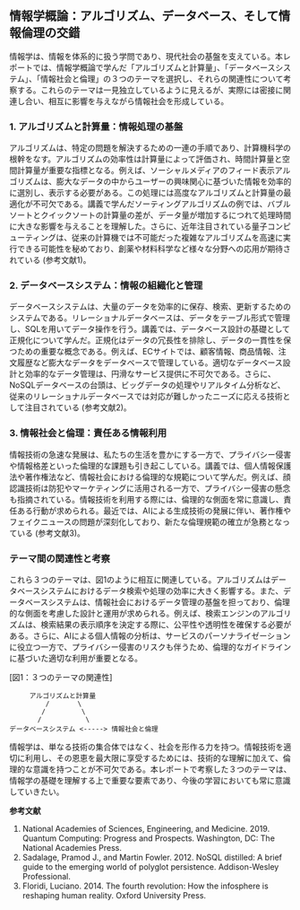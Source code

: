## 情報学概論：アルゴリズム、データベース、そして情報倫理の交錯

情報学は、情報を体系的に扱う学問であり、現代社会の基盤を支えている。本レポートでは、情報学概論で学んだ「アルゴリズムと計算量」、「データベースシステム」、「情報社会と倫理」の３つのテーマを選択し、それらの関連性について考察する。これらのテーマは一見独立しているように見えるが、実際には密接に関連し合い、相互に影響を与えながら情報社会を形成している。

### 1. アルゴリズムと計算量：情報処理の基盤

アルゴリズムは、特定の問題を解決するための一連の手順であり、計算機科学の根幹をなす。アルゴリズムの効率性は計算量によって評価され、時間計算量と空間計算量が重要な指標となる。例えば、ソーシャルメディアのフィード表示アルゴリズムは、膨大なデータの中からユーザーの興味関心に基づいた情報を効率的に選別し、表示する必要がある。この処理には高度なアルゴリズムと計算量の最適化が不可欠である。講義で学んだソーティングアルゴリズムの例では、バブルソートとクイックソートの計算量の差が、データ量が増加するにつれて処理時間に大きな影響を与えることを理解した。さらに、近年注目されている量子コンピューティングは、従来の計算機では不可能だった複雑なアルゴリズムを高速に実行できる可能性を秘めており、創薬や材料科学など様々な分野への応用が期待されている (参考文献1)。

### 2. データベースシステム：情報の組織化と管理

データベースシステムは、大量のデータを効率的に保存、検索、更新するためのシステムである。リレーショナルデータベースは、データをテーブル形式で管理し、SQLを用いてデータ操作を行う。講義では、データベース設計の基礎として正規化について学んだ。正規化はデータの冗長性を排除し、データの一貫性を保つための重要な概念である。例えば、ECサイトでは、顧客情報、商品情報、注文履歴など膨大なデータをデータベースで管理している。適切なデータベース設計と効率的なデータ管理は、円滑なサービス提供に不可欠である。さらに、NoSQLデータベースの台頭は、ビッグデータの処理やリアルタイム分析など、従来のリレーショナルデータベースでは対応が難しかったニーズに応える技術として注目されている (参考文献2)。

### 3. 情報社会と倫理：責任ある情報利用

情報技術の急速な発展は、私たちの生活を豊かにする一方で、プライバシー侵害や情報格差といった倫理的な課題も引き起こしている。講義では、個人情報保護法や著作権法など、情報社会における倫理的な規範について学んだ。例えば、顔認識技術は防犯やマーケティングに活用される一方で、プライバシー侵害の懸念も指摘されている。情報技術を利用する際には、倫理的な側面を常に意識し、責任ある行動が求められる。最近では、AIによる生成技術の発展に伴い、著作権やフェイクニュースの問題が深刻化しており、新たな倫理規範の確立が急務となっている (参考文献3)。


### テーマ間の関連性と考察

これら３つのテーマは、図1のように相互に関連している。アルゴリズムはデータベースシステムにおけるデータ検索や処理の効率に大きく影響する。また、データベースシステムは、情報社会におけるデータ管理の基盤を担っており、倫理的な側面を考慮した設計と運用が求められる。例えば、検索エンジンのアルゴリズムは、検索結果の表示順序を決定する際に、公平性や透明性を確保する必要がある。さらに、AIによる個人情報の分析は、サービスのパーソナライゼーションに役立つ一方で、プライバシー侵害のリスクも伴うため、倫理的なガイドラインに基づいた適切な利用が重要となる。

[図1：３つのテーマの関連性]
```
     アルゴリズムと計算量
         /       \
        /         \
       /           \
データベースシステム <-----> 情報社会と倫理 
```

情報学は、単なる技術の集合体ではなく、社会を形作る力を持つ。情報技術を適切に利用し、その恩恵を最大限に享受するためには、技術的な理解に加えて、倫理的な意識を持つことが不可欠である。本レポートで考察した３つのテーマは、情報学の基礎を理解する上で重要な要素であり、今後の学習においても常に意識していきたい。


**参考文献**

1.  National Academies of Sciences, Engineering, and Medicine. 2019. Quantum Computing: Progress and Prospects. Washington, DC: The National Academies Press.
2.  Sadalage, Pramod J., and Martin Fowler. 2012. NoSQL distilled: A brief guide to the emerging world of polyglot persistence. Addison-Wesley Professional.
3.  Floridi, Luciano. 2014. The fourth revolution: How the infosphere is reshaping human reality. Oxford University Press.
